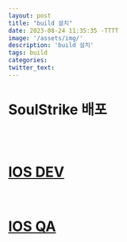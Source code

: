 ```yaml
---
layout: post
title: "build 설치"
date: 2023-08-24 11:35:35 -TTTT
image: '/assets/img/'
description: 'build 설치'
tags: build
categories:
twitter_text:
---
```


<div class="container">
    <h1>
        <p>SoulStrike 배포</p>
        <p>&nbsp;</p>
        <a href="itms-services://?action=download-manifest&amp;url=https://alchemist-seoul.s3.ap-northeast-2.amazonaws.com/alchemist/Build/IOS/DEV/soulstrike_DEV.plist">IOS DEV</a>
    </h1>
    <p>&nbsp;</p>
    <h1>
        <a href="itms-services://?action=download-manifest&amp;url=https://alchemist-seoul.s3.ap-northeast-2.amazonaws.com/alchemist/Build/IOS/DEV/soulstrike_QA.plist">IOS QA</a>
    </h1>
    <p></p>
</div>
